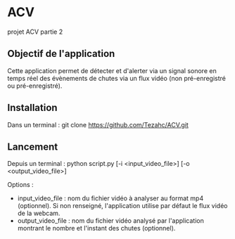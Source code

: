 # ACV
projet ACV partie 2

## Objectif de l'application
Cette application permet de détecter et d'alerter via un signal sonore en temps réel des évènements de chutes via un flux vidéo (non pré-enregistré ou pré-enregistré).

## Installation
Dans un terminal :
git clone https://github.com/Tezahc/ACV.git

## Lancement
Depuis un terminal :
python script.py [-i <input_video_file>] [-o <output_video_file>]

Options :
- input_video_file : nom du fichier vidéo à analyser au format mp4 (optionnel). Si non renseigné, l'application utilise par défaut le flux vidéo de la webcam.
- output_video_file : nom du fichier vidéo analysé par l'application montrant le nombre et l'instant des chutes (optionnel).


